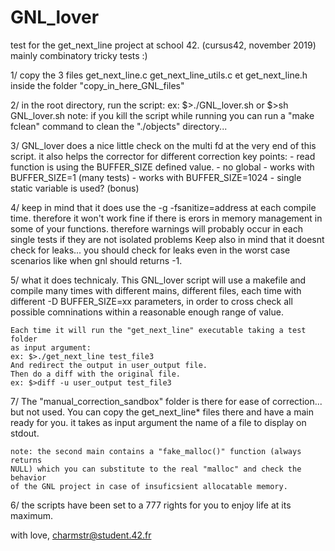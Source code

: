 # GNL_lover
test for the get_next_line project at school 42. (cursus42, november 2019)
mainly combinatory tricky tests :)


1/	copy the 3 files get_next_line.c get_next_line_utils.c et get_next_line.h
	inside the folder "copy_in_here_GNL_files"

2/	in the root directory, run the script:
	ex: $>./GNL_lover.sh	or	$>sh GNL_lover.sh
	note: if you kill the script while running you can run a "make fclean"
	command to clean the "./objects" directory...

3/	GNL_lover does a nice little check on the multi fd at the very end of this
	script. it also helps the corrector for different correction key points:
	- read function is using the BUFFER_SIZE defined value.
	- no global
	- works with BUFFER_SIZE=1 (many tests)
	- works with BUFFER_SIZE=1024
	- single static variable is used? (bonus)

4/	keep in mind that it does use the -g -fsanitize=address at each compile
	time. therefore it won't work fine if there is erors in memory management
	in some of your functions.
	therefore warnings will probably occur in each single tests if they are not
	isolated problems
	Keep also in mind that it doesnt check for leaks... you should check for
	leaks even in the worst case scenarios like when gnl should returns -1.

5/	what it does technicaly.
	This GNL_lover script will use a makefile and compile many times with
	different mains, different files, each time with different 
	-D BUFFER_SIZE=xx parameters, in order to cross check all possible
	comninations within a reasonable enough range of value.

	Each time it will run the "get_next_line" executable taking a test folder
	as input argument:
	ex: $>./get_next_line test_file3
	And redirect the output in user_output file.
	Then do a diff with the original file.
	ex: $>diff -u user_output test_file3

7/	The "manual_correction_sandbox" folder is there for ease of correction...
	but not used.
	You can copy the get_next_line* files there and have a main ready for you.
	it takes as input argument the name of a file to display on stdout.

	note: the second main contains a "fake_malloc()" function (always returns
	NULL) which you can substitute to the real "malloc" and check the behavior
	of the GNL project in case of insuficsient allocatable memory.

6/	the scripts have been set to a 777 rights for you to enjoy life at its
	maximum.

with love, charmstr@student.42.fr
